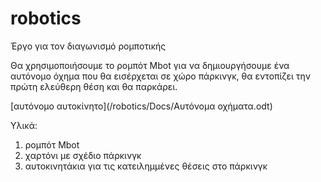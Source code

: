 # robotics
Έργο για τον διαγωνισμό ρομποτικής

Θα χρησιμοποιήσουμε το ρομπότ Mbot για να δημιουργήσουμε ένα αυτόνομο όχημα που θα εισέρχεται σε χώρο πάρκινγκ, θα εντοπίζει την πρώτη ελεύθερη θέση και θα παρκάρει.

[αυτόνομο αυτοκίνητο](/robotics/Docs/Αυτόνομα οχήματα.odt)


Υλικά:
1) ρομπότ Mbot
2) χαρτόνι με σχέδιο πάρκινγκ
3) αυτοκινητάκια για τις κατειλημμένες θέσεις στο πάρκινγκ
